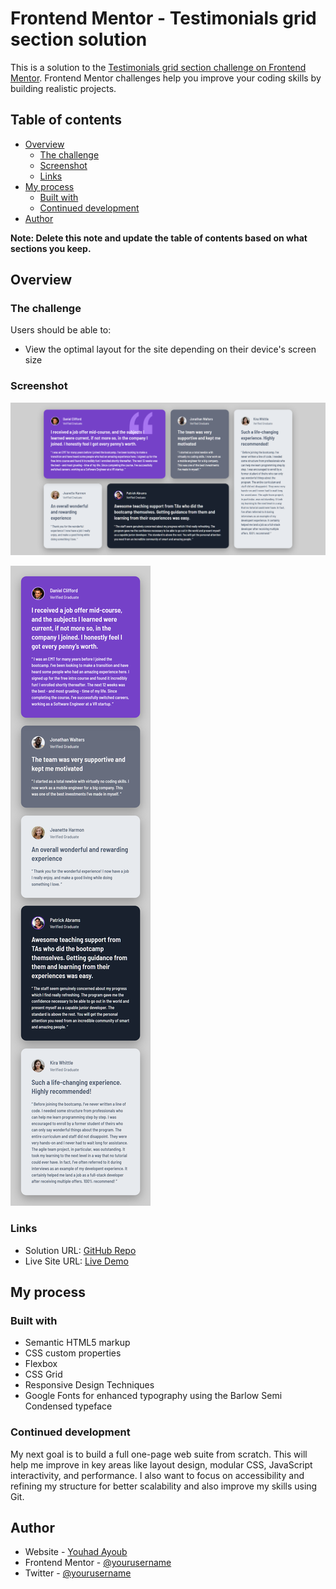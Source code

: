 # Frontend Mentor - Testimonials grid section solution

This is a solution to the [Testimonials grid section challenge on Frontend Mentor](https://www.frontendmentor.io/challenges/testimonials-grid-section-Nnw6J7Un7). Frontend Mentor challenges help you improve your coding skills by building realistic projects. 

## Table of contents

- [Overview](#overview)
  - [The challenge](#the-challenge)
  - [Screenshot](#screenshot)
  - [Links](#links)
- [My process](#my-process)
  - [Built with](#built-with)
  - [Continued development](#continued-development)
- [Author](#author)

**Note: Delete this note and update the table of contents based on what sections you keep.**

## Overview

### The challenge

Users should be able to:

- View the optimal layout for the site depending on their device's screen size

### Screenshot

![Desktop-View](Project-Views/Desktop-View.png)  

![Mobile-View](Project-Views/Mobile-View.png)


### Links

- Solution URL: [GitHub Repo](https://github.com/YOUHAD08/Frontend-Mentor---Testimonials-Grid-Section-.git)
- Live Site URL: [Live Demo](https://your-live-site-url.com)

## My process

### Built with

- Semantic HTML5 markup
- CSS custom properties
- Flexbox
- CSS Grid
- Responsive Design Techniques 
- Google Fonts for enhanced typography using the Barlow Semi Condensed typeface


### Continued development

My next goal is to build a full one-page web suite from scratch. This will help me improve in key areas like layout design, modular CSS, JavaScript interactivity, and performance. I also want to focus on accessibility and refining my structure for better scalability and also improve my skills using Git.

## Author

- Website - [Youhad Ayoub](https://www.your-site.com)
- Frontend Mentor - [@yourusername](https://www.frontendmentor.io/profile/yourusername)
- Twitter - [@yourusername](https://www.twitter.com/yourusername)
